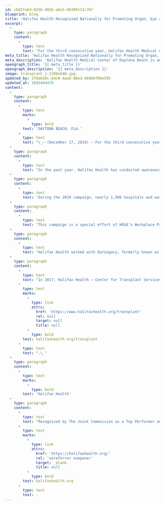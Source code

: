 ```yaml
---
id: cbb5fa64-0256-402b-a0cb-96309113c76f
blueprint: blog
title: 'Halifax Health Recognized Nationally for Promoting Organ, Eye and Tissue Donation for Third Consecutive Year'
excerpt:
  -
    type: paragraph
    content:
      -
        type: text
        text: "For the third consecutive year, Halifax Health Medical Center of Daytona Beach is among a select group of hospitals nationwide recognized for promoting enrollment in state organ donor registries in a national campaign sponsored by the U.S. Department of Health and Human Services’ Health Resources and Services Administration (HRSA).\_ "
meta_title: 'Halifax Health Recognized Nationally for Promoting Organ, Eye and Tissue Donation for Third Consecutive Year'
meta_description: 'Halifax Health Medical Center of Daytona Beach is among a select group of hospitals nationwide recognized for promoting enrollment in state organ donor registries.'
opengraph_title: '{{ meta_title }}'
opengraph_description: '{{ meta_description }}'
image: transplant_1-1200x640.jpg
updated_by: 370ab10c-b4c0-4aad-88e3-96966f89e595
updated_at: 1695404479
content:
  -
    type: paragraph
    content:
      -
        type: text
        marks:
          -
            type: bold
        text: 'DAYTONA BEACH, FLA.'
      -
        type: text
        text: "\_– (December 17, 2019) – For the third consecutive year, Halifax Health Medical Center of Daytona Beach is among a select group of hospitals nationwide recognized for promoting enrollment in state organ donor registries in a national campaign sponsored by the U.S. Department of Health and Human Services’ Health Resources and Services Administration (HRSA).\_ The campaign has added more than 492,000 donor enrollments to state registries nationwide since 2011."
  -
    type: paragraph
    content:
      -
        type: text
        text: "In the past year, Halifax Health has conducted awareness and registry campaigns to educate staff, patients, visitors, and community members about the critical need for organ, eye, and tissue donors and, by doing so, increased the number of potential donors on Florida’s donor registry.\_ The hospital earned points for each activity implemented between October 2018 and April 2019 and was awarded Platinum recognition through the HRSA Workplace Partnership for Life Hospital Campaign."
  -
    type: paragraph
    content:
      -
        type: text
        text: 'During the 2019 campaign, nearly 1,500 hospitals and workplaces worked with donation organizations to promote organ, eye and tissue donation in their communities and earned recognition from HRSA’s Division of Transplantation.'
  -
    type: paragraph
    content:
      -
        type: text
        text: "This campaign is a special effort of HRSA’s Workplace Partnership for Life to mobilize the nation’s hospitals to increase the number of people in the country who are registered organ, eye, and tissue donors and ultimately, the number of organs available for transplant.\_ The campaign unites donation advocates at hospitals with representatives from their local organ procurement organizations, Donate Life America affiliates, and state and regional hospital associations.\_ Working together, the teams leverage their communications resources and outreach efforts to most effectively spread word of the critical need for donors."
  -
    type: paragraph
    content:
      -
        type: text
        text: "Halifax Health worked with OurLegacy, formerly known as TransLife, on local awareness efforts.\_ OurLegacy is East Central Florida’s federally-designated organ and tissue donation program agency, covering 10 counties and 39 hospital partners.\_ At the time of donation, OurLegacy serves as a critical link between the hospital, the donor family and those awaiting the Gift of Life."
  -
    type: paragraph
    content:
      -
        type: text
        text: "In 2017, Halifax Health – Center for Transplant Services began a collaboration with the University of Florida Division of Transplantation Surgery to enhance its kidney transplant program, which included reactivating the hospital’s living donor program.\_ To learn more about the Halifax Health – Center for Transplant Services, call 386.425.4650 or visit\_"
      -
        type: text
        marks:
          -
            type: link
            attrs:
              href: 'https://www.halifaxhealth.org/transplant'
              rel: null
              target: null
              title: null
          -
            type: bold
        text: halifaxhealth.org/transplant
      -
        type: text
        text: ".\_"
  -
    type: paragraph
    content:
      -
        type: text
        marks:
          -
            type: bold
        text: 'Halifax Health'
  -
    type: paragraph
    content:
      -
        type: text
        text: "Recognized by The Joint Commission as a Top Performer on Key Quality Measures, Halifax Health serves Volusia and Flagler counties, providing a continuum of healthcare services through a network of organizations including a tertiary hospital, community hospital, freestanding emergency department, an urgent care, psychiatric services, a cancer treatment center with five outreach locations, the area’s largest hospice, a center for inpatient rehabilitation, outpatient rehabilitation clinics, primary care walk-in clinics, a walk-in clinic specializing in women’s health, a pediatric care community clinic, three children’s medical practices, a home healthcare agency, and an exclusive provider organization.\_ Halifax Health offers the area’s only Level II Trauma Center, Comprehensive Stroke Center, Pediatric Intensive Care Unit, Pediatric Emergency Department, Child and Adolescent Behavioral Services, complete Neurosurgical Services, OB Emergency Department and Level III Neonatal Intensive Care Unit that cares for babies born earlier than 28 weeks.\_ For more information, visit\_"
      -
        type: text
        marks:
          -
            type: link
            attrs:
              href: 'https://halifaxhealth.org/'
              rel: 'noreferrer noopener'
              target: _blank
              title: null
          -
            type: bold
        text: halifaxhealth.org
      -
        type: text
        text: .
---
```

